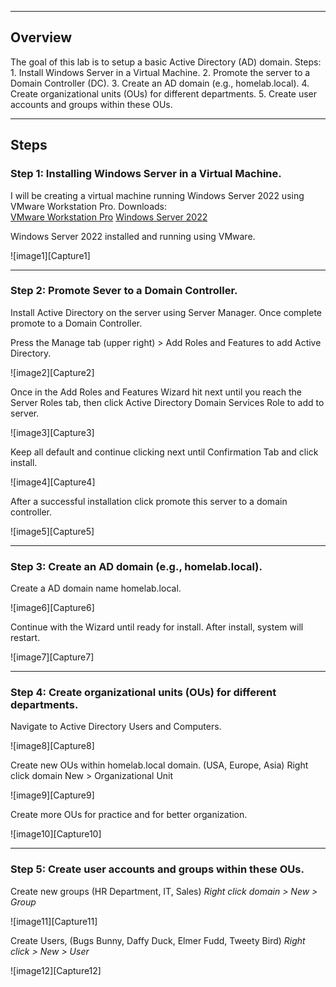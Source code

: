 -----------------------------------------
## Overview
The goal of this lab is to setup a basic Active Directory (AD) domain.
	Steps:
			1. Install Windows Server in a Virtual Machine.
			2. Promote the server to a Domain Controller (DC).
			3. Create an AD domain (e.g., homelab.local).
			4. Create organizational units (OUs) for different departments.
			5. Create user accounts and groups within these OUs.

____________________
## Steps

### Step 1: Installing Windows Server in a Virtual Machine.
I will be creating a virtual machine running Windows Server 2022 using  VMware Workstation Pro. 
			Downloads:  
	[VMware Workstation Pro](https://knowledge.broadcom.com/external/article?articleNumber=368667)
	[Windows Server 2022](https://www.microsoft.com/en-us/evalcenter/download-windows-server-2022)

Windows Server 2022 installed and running using VMware.

![image1][Capture1]

_________
### Step 2: Promote Sever to a Domain Controller.
Install Active Directory on the server using Server Manager. Once complete promote to a Domain Controller.

Press the Manage tab (upper right) > Add Roles and Features to add Active Directory.

![image2][Capture2]

Once in the Add  Roles and Features Wizard hit next until you reach the Server Roles tab, then click Active Directory Domain Services Role to add to server.

![image3][Capture3]

Keep all default and continue clicking next until Confirmation Tab and click install.

![image4][Capture4]

After a successful installation click promote this server to a domain controller.

![image5][Capture5]

___________
### Step 3:  Create an AD domain (e.g., homelab.local).
Create a AD domain name homelab.local.

![image6][Capture6]

Continue with the Wizard until ready for install. After install, system will restart.

![image7][Capture7]

_________
### Step 4:  Create organizational units (OUs) for different departments.

Navigate to Active Directory Users and Computers.

![image8][Capture8]

Create new OUs within homelab.local domain. (USA, Europe, Asia)
Right click domain New > Organizational Unit

![image9][Capture9]

Create more OUs for practice and for better organization.

![image10][Capture10]

------------
### Step 5: Create user accounts and groups within these OUs.

Create new groups (HR Department, IT, Sales)
_Right click domain > New > Group_

![image11][Capture11]


Create Users, (Bugs Bunny, Daffy Duck, Elmer Fudd, Tweety Bird)
_Right click > New > User_

![image12][Capture12]

[Capture 1]: https://github.com/Kels-bit/Assets/blob/main/AD-Images-Lab-1/Capture%201%20(step%201).png
[Capture 2]: https://github.com/Kels-bit/Assets/blob/main/AD-Images-Lab-1/Capture%202%20(Step%202).png
[Capture 3]: https://github.com/Kels-bit/Assets/blob/main/AD-Images-Lab-1/Capture%203%20(Step%202).png
[Capture 4]: https://github.com/Kels-bit/Assets/blob/main/AD-Images-Lab-1/Capture%204%20(Step%202).png
[Capture 5]: https://github.com/Kels-bit/Assets/blob/main/AD-Images-Lab-1/Capture%205%20(Step%202).png
[Capture 6]: https://github.com/Kels-bit/Assets/blob/main/AD-Images-Lab-1/Capture%206%20(step%203).png
[Capture 7]: https://github.com/Kels-bit/Assets/blob/main/AD-Images-Lab-1/Capture%207%20(step%203).png
[Capture 8]: https://github.com/Kels-bit/Assets/blob/main/AD-Images-Lab-1/Capture%208%20(Step%204).png
[Capture 9]: https://github.com/Kels-bit/Assets/blob/main/AD-Images-Lab-1/Capture%209%20(Step%204).png
[Capture 10]: https://github.com/Kels-bit/Assets/blob/main/AD-Images-Lab-1/Capture%2010%20(Step%204).png
[Capture 11]: https://github.com/Kels-bit/Assets/blob/main/AD-Images-Lab-1/Capture%2011%20%20(Step%205).png
[Capture 12]: https://github.com/Kels-bit/Assets/blob/main/AD-Images-Lab-1/Capture%2012%20(Step%205).png
